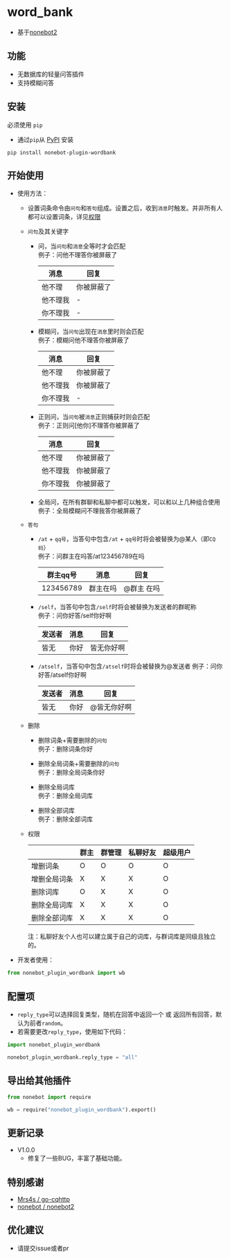 # word_bank

- 基于[nonebot2](https://github.com/nonebot/nonebot2)

## 功能

- 无数据库的轻量问答插件
- 支持模糊问答

## 安装

必须使用 `pip`

- 通过`pip`从 [PyPI](https://pypi.org/project/nonebot_plugin_wordbank/) 安装

``` {.sourceCode .bash}
pip install nonebot-plugin-wordbank
```


## 开始使用
- 使用方法：

    * 设置词条命令由`问句`和`答句`组成。设置之后，收到`消息`时触发。并非所有人都可以设置词条，详见[权限](#permission)
    
    * `问句`及其关键字
    
        * 问，当`问句`和`消息`全等时才会匹配  
        例子：问他不理答你被屏蔽了
        
            | 消息 | 回复 |
            | --- | --- |
            | 他不理 | 你被屏蔽了 |
            | 他不理我 | - |
            | 你不理我 | - |
            
        * 模糊问，当`问句`出现在`消息`里时则会匹配  
        例子：模糊问他不理答你被屏蔽了
        
            | 消息 | 回复 |
            | --- | --- |
            | 他不理 | 你被屏蔽了 |
            | 他不理我 | 你被屏蔽了 |
            | 你不理我 | - |
           
        * 正则问，当`问句`被`消息`正则捕获时则会匹配  
        例子：正则问[他你]不理答你被屏蔽了
        
            | 消息 | 回复 |
            | --- | --- |
            | 他不理 | 你被屏蔽了 |
            | 他不理我 | 你被屏蔽了 |
            | 你不理我 | 你被屏蔽了 |
            
        * 全局问，在所有群聊和私聊中都可以触发，可以和以上几种组合使用  
        例子：全局模糊问不理我答你被屏蔽了
            
    * `答句`  
    
        * `/at` + `qq号`，当答句中包含`/at` + `qq号`时将会被替换为@某人（即`CQ码`）  
        例子：问群主在吗答/at123456789在吗  
            
            | 群主qq号 | 消息 | 回复 |
            | --- | --- | --- |
            | 123456789 | 群主在吗 | @群主 在吗 |
        
        * `/self`，当答句中包含`/self`时将会被替换为发送者的群昵称  
        例子：问你好答/self你好啊  
        
            | 发送者 | 消息 | 回复 |
            | --- | --- | --- |
            | 皆无 | 你好 | 皆无你好啊 |
            
        * `/atself`，当答句中包含`/atself`时将会被替换为@发送者
        例子：问你好答/atself你好啊  
        
            | 发送者 | 消息 | 回复 |
            | --- | --- | --- |
            | 皆无 | 你好 | @皆无你好啊 |
    
    * 删除 
        * 删除词条+需要删除的`问句`  
        例子：删除词条你好
        
        * 删除全局词条+需要删除的`问句`  
        例子：删除全局词条你好
        
        * 删除全局词库  
        例子：删除全局词库  
        
        * 删除全部词库  
        例子：删除全部词库
    
    * <span id="permission">权限</span> 
    
        |  | 群主 | 群管理 | 私聊好友 | 超级用户 |
        | --- | --- | --- | --- | --- |
        | 增删词条 | O | O | O | O |
        | 增删全局词条 | X | X | X | O |
        | 删除词库 | O | X | X | O |
        | 删除全局词库 | X | X | X | O |
        | 删除全部词库 | X | X | X | O |
        
        注：私聊好友个人也可以建立属于自己的词库，与群词库是同级且独立的。
 
- 开发者使用：

``` python
from nonebot_plugin_wordbank import wb
```

## 配置项

- `reply_type`可以选择回复类型，随机在回答中返回一个 或 返回所有回答，默认为前者`random`。
- 若需要更改`reply_type`，使用如下代码：
``` python
import nonebot_plugin_wordbank

nonebot_plugin_wordbank.reply_type = "all"
```


## 导出给其他插件

``` python
from nonebot import require

wb = require("nonebot_plugin_wordbank").export()
```

## 更新记录

* V1.0.0
    * 修复了一些BUG，丰富了基础功能。

## 特别感谢

- [Mrs4s / go-cqhttp](https://github.com/Mrs4s/go-cqhttp)
- [nonebot / nonebot2](https://github.com/nonebot/nonebot2)

## 优化建议
- 请提交issue或者pr